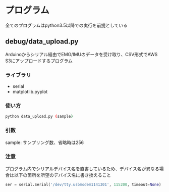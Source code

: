 # プログラム
全てのプログラムはpython3.5以降での実行を前提としている
## debug/data_upload.py
Arduinoからシリアル経由でEMG/IMUのデータを受け取り、CSV形式でAWS S3にアップロードするプログラム
### ライブラリ
- serial
- matplotlib.pyplot
### 使い方
```bash
python data_upload.py (sample)
```
### 引数
sample: サンプリング数、省略時は256 
### 注意
プログラム内でシリアルデバイス名を直書しているため、デバイス名が異なる場合は以下の箇所を所望のデバイス名に書き換えること
```python
ser = serial.Serial('/dev/tty.usbmodem1141301', 115200, timeout=None)
```
